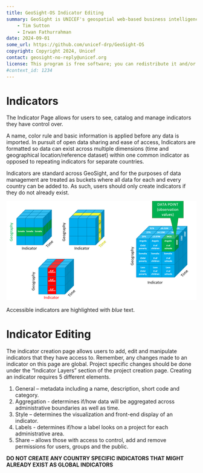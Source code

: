```yaml
---
title: GeoSight-OS Indicator Editing
summary: GeoSight is UNICEF's geospatial web-based business intelligence platform.
    - Tim Sutton
    - Irwan Fathurrahman
date: 2024-09-01
some_url: https://github.com/unicef-drp/GeoSight-OS
copyright: Copyright 2024, Unicef
contact: geosight-no-reply@unicef.org
license: This program is free software; you can redistribute it and/or modify it under the terms of the GNU Affero General Public License as published by the Free Software Foundation; either version 3 of the License, or (at your option) any later version.
#context_id: 1234
---
```

# Indicators
The Indicator Page allows for users to see, catalog and manage indicators they have control over. 

A name, color rule and basic information is applied before any data is imported. In pursuit of open data sharing and ease of access, Indicators are formatted so data can exist across multiple dimensions (time and geographical location/reference dataset) within one common indicator as opposed to repeating indicators for separate countries.

Indicators are standard across GeoSight, and for the purposes of data management are treated as buckets where all data for each and every country can be added to. As such, users should only create indicators if they do not already exist.

![Indicator concept art showing the different dimensions of Geography, Time and Data all within one singular indicator](image.png)

Accessible indicators are highlighted with _blue_ text.


# Indicator Editing

The indicator creation page allows users to add, edit and manipulate indicators that they have access to. Remember, any changes made to an indicator on this page are global. Project specific changes should be done under the “Indicator Layers” section of the project creation page. Creating an indicator requires 5 different elements.
1.	General – metadata including a name, description, short code and category.
2.	Aggregation -  determines if/how data will be aggregated across administrative boundaries as well as time. 
3.	Style – determines the visualization and front-end display of an indicator.
4.	Labels -  determines if/how a label looks on a project for each administrative area.
5.	Share – allows those with access to control, add and remove permissions for users, groups and the public.

**DO NOT CREATE ANY COUNTRY SPECIFIC INDICATORS THAT MIGHT ALREADY EXIST AS GLOBAL INDICATORS**